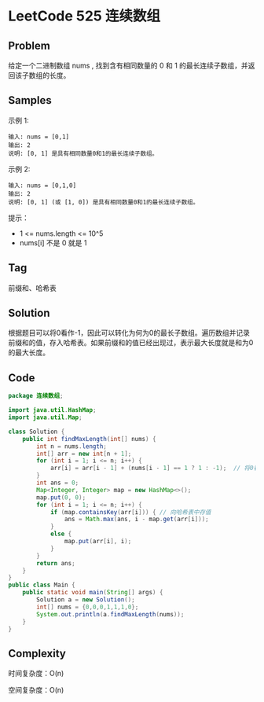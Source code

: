 # LeetCode 525 连续数组

## Problem

给定一个二进制数组 nums , 找到含有相同数量的 0 和 1 的最长连续子数组，并返回该子数组的长度。

## Samples

示例 1:

```
输入: nums = [0,1]
输出: 2
说明: [0, 1] 是具有相同数量0和1的最长连续子数组。
```

示例 2:

```
输入: nums = [0,1,0]
输出: 2
说明: [0, 1] (或 [1, 0]) 是具有相同数量0和1的最长连续子数组。
```


提示：

- 1 <= nums.length <= 10^5
- nums[i] 不是 0 就是 1

## Tag

前缀和、哈希表

## Solution

根据题目可以将0看作-1，因此可以转化为何为0的最长子数组。遍历数组并记录前缀和的值，存入哈希表。如果前缀和的值已经出现过，表示最大长度就是和为0的最大长度。

## Code

```java
package 连续数组;

import java.util.HashMap;
import java.util.Map;

class Solution {
    public int findMaxLength(int[] nums) {
        int n = nums.length;
        int[] arr = new int[n + 1];
        for (int i = 1; i <= n; i++) {
            arr[i] = arr[i - 1] + (nums[i - 1] == 1 ? 1 : -1);  // 将0看作-1，即求区间和为0的最大子数组
        }
        int ans = 0;
        Map<Integer, Integer> map = new HashMap<>();
        map.put(0, 0);
        for (int i = 1; i <= n; i++) {
            if (map.containsKey(arr[i])) { // 向哈希表中存值
                ans = Math.max(ans, i - map.get(arr[i]));
            }
            else {
                map.put(arr[i], i);
            }
        }
        return ans;
    }
}
public class Main {
    public static void main(String[] args) {
        Solution a = new Solution();
        int[] nums = {0,0,0,1,1,1,0};
        System.out.println(a.findMaxLength(nums));
    }
}
```

## Complexity

时间复杂度：O(n)

空间复杂度：O(n)
